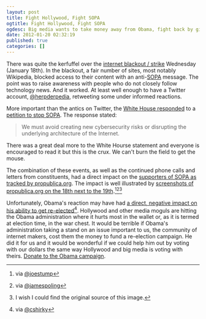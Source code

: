 ```yaml
---
layout: post
title: Fight Hollywood, Fight SOPA
ogtitle: Fight Hollywood, Fight SOPA
ogdesc: Big media wants to take money away from Obama, fight back by giving money or spreading the word.
date: 2012-01-20 02:32:19
published: true
categories: []
---
```

 
There was quite the kerfuffel over the [internet blackout / strike](http://sopastrike.com/) Wednesday (January 18th). In the blackout, a fair number of sites, most notably Wikipedia, blocked access to their content with an anti-[SOPA](http://www.opencongress.org/bill/112-h3261/show) message. The point was to raise awareness with people who do not closely follow technology news. And it worked. At least well enough to have a Twitter account, [@herpderpedia](https://twitter.com/herpderpedia), retweeting some under informed reactions.

More important than the antics on Twitter, the [White House responded](http://www.whitehouse.gov/blog/2012/01/14/obama-administration-responds-we-people-petitions-sopa-and-online-piracy) to a [petition to stop SOPA](https://wwws.whitehouse.gov/petition-tool/petition/veto-sopa-bill-and-any-other-future-bills-threaten-diminish-free-flow-information/g3W1BscR). The response stated:

> We must avoid creating new cybersecurity risks or disrupting the underlying architecture of the Internet.

There was a great deal more to the White Hourse statement and everyone is encouraged to read it but this is the crux. We can't burn the field to get the mouse.

The combination of these events, as well as the continued phone calls and letters from constituents, had a direct impact on the [supporters of SOPA as tracked by propublica.org](http://projects.propublica.org/sopa/). The impact is well illustrated by [screenshots of propublica.org on the 18th next to the 19th](http://s3.amazonaws.com/propublica/assets/images/sopa-opera-count.png).[^1][^2][^3]

Unfortunately, Obama's reaction may have had [a direct, negative impact on his ability to get re-elected](http://www.deadline.com/2012/01/exclusive-hollywood-moguls-stopping-obama-donations-because-of-administrations-piracy-stand/)[^4]. Hollywood and other media moguls are hitting the Obama administration where it hurts most in the wallet or, as it is termed at election time, in the war chest. It would be terrible if Obama's administration taking a stand on an issue important to us, the community of internet makers, cost them the money to fund a re-election campaign. He did it for us and it would be wonderful if we could help him out by voting with our dollars the same way Hollywood and big media is voting with theirs. [Donate to the Obama campaign](https://donate.barackobama.com/page/outreach/view/2012/antisopa).

[^1]: via [@joestump](http://twitter.com/joestump/statuses/160107054386782209)
[^2]: via [@jamespoling](http://twitter.com/jamespoling/statuses/160222834893914112)
[^3]: I wish I could find the original source of this image.
[^4]: via [@cshirky](http://twitter.com/cshirky/statuses/160129411276996608)